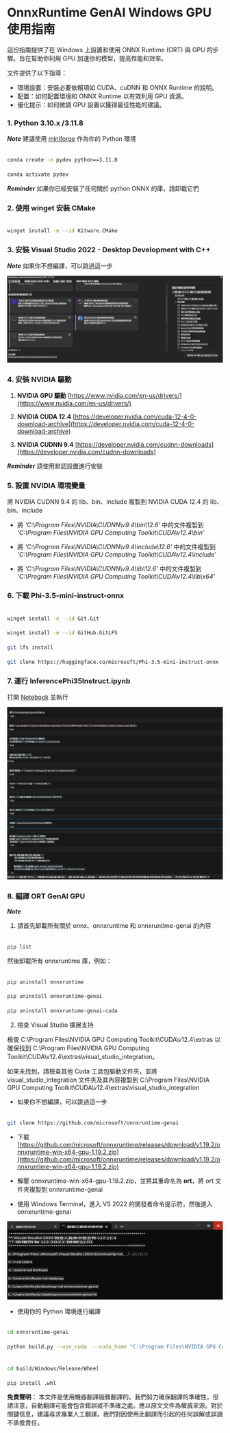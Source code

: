 # **OnnxRuntime GenAI Windows GPU 使用指南**

這份指南提供了在 Windows 上設置和使用 ONNX Runtime (ORT) 與 GPU 的步驟。旨在幫助你利用 GPU 加速你的模型，提高性能和效率。

文件提供了以下指導：

- 環境設置：安裝必要依賴項如 CUDA、cuDNN 和 ONNX Runtime 的說明。
- 配置：如何配置環境和 ONNX Runtime 以有效利用 GPU 資源。
- 優化提示：如何微調 GPU 設置以獲得最佳性能的建議。

### **1. Python 3.10.x /3.11.8**

   ***Note*** 建議使用 [miniforge](https://github.com/conda-forge/miniforge/releases/latest/download/Miniforge3-Windows-x86_64.exe) 作為你的 Python 環境

   ```bash

   conda create -n pydev python==3.11.8

   conda activate pydev

   ```

   ***Reminder*** 如果你已經安裝了任何關於 python ONNX 的庫，請卸載它們

### **2. 使用 winget 安裝 CMake**

   ```bash

   winget install -e --id Kitware.CMake

   ```

### **3. 安裝 Visual Studio 2022 - Desktop Development with C++**

   ***Note*** 如果你不想編譯，可以跳過這一步

![CPP](../../../../../translated_images/01.854106e1a59a99d94b3107272561ee2a29b6e88c88eee54f5208aa267e245673.tw.png)

### **4. 安裝 NVIDIA 驅動**

1. **NVIDIA GPU 驅動**  [https://www.nvidia.com/en-us/drivers/](https://www.nvidia.com/en-us/drivers/)

2. **NVIDIA CUDA 12.4** [https://developer.nvidia.com/cuda-12-4-0-download-archive](https://developer.nvidia.com/cuda-12-4-0-download-archive)

3. **NVIDIA CUDNN 9.4**  [https://developer.nvidia.com/cudnn-downloads](https://developer.nvidia.com/cudnn-downloads)

***Reminder*** 請使用默認設置進行安裝

### **5. 設置 NVIDIA 環境變量**

將 NVIDIA CUDNN 9.4 的 lib、bin、include 複製到 NVIDIA CUDA 12.4 的 lib、bin、include

- 將 *'C:\Program Files\NVIDIA\CUDNN\v9.4\bin\12.6'* 中的文件複製到 *'C:\Program Files\NVIDIA GPU Computing Toolkit\CUDA\v12.4\bin'*

- 將 *'C:\Program Files\NVIDIA\CUDNN\v9.4\include\12.6'* 中的文件複製到 *'C:\Program Files\NVIDIA GPU Computing Toolkit\CUDA\v12.4\include'*

- 將 *'C:\Program Files\NVIDIA\CUDNN\v9.4\lib\12.6'* 中的文件複製到 *'C:\Program Files\NVIDIA GPU Computing Toolkit\CUDA\v12.4\lib\x64'*

### **6. 下載 Phi-3.5-mini-instruct-onnx**

   ```bash

   winget install -e --id Git.Git

   winget install -e --id GitHub.GitLFS

   git lfs install

   git clone https://huggingface.co/microsoft/Phi-3.5-mini-instruct-onnx

   ```

### **7. 運行 InferencePhi35Instruct.ipynb**

   打開 [Notebook](../../../../../code/09.UpdateSamples/Aug/ortgpu-phi35-instruct.ipynb) 並執行

![RESULT](../../../../../translated_images/02.43aae251d78f36de205297b84791456ffeca7e25fa205efa5a7c1ae310dfa2f4.tw.png)

### **8. 編譯 ORT GenAI GPU**

   ***Note*** 
   
   1. 請首先卸載所有關於 onnx、onnxruntime 和 onnxruntime-genai 的內容

   
   ```bash

   pip list 
   
   ```

   然後卸載所有 onnxruntime 庫，例如：

   ```bash

   pip uninstall onnxruntime

   pip uninstall onnxruntime-genai

   pip uninstall onnxruntume-genai-cuda
   
   ```

   2. 檢查 Visual Studio 擴展支持 

   檢查 C:\Program Files\NVIDIA GPU Computing Toolkit\CUDA\v12.4\extras 以確保找到 C:\Program Files\NVIDIA GPU Computing Toolkit\CUDA\v12.4\extras\visual_studio_integration。 
   
   如果未找到，請檢查其他 Cuda 工具包驅動文件夾，並將 visual_studio_integration 文件夾及其內容複製到 C:\Program Files\NVIDIA GPU Computing Toolkit\CUDA\v12.4\extras\visual_studio_integration

   - 如果你不想編譯，可以跳過這一步

   ```bash

   git clone https://github.com/microsoft/onnxruntime-genai

   ```

   - 下載 [https://github.com/microsoft/onnxruntime/releases/download/v1.19.2/onnxruntime-win-x64-gpu-1.19.2.zip](https://github.com/microsoft/onnxruntime/releases/download/v1.19.2/onnxruntime-win-x64-gpu-1.19.2.zip)

   - 解壓 onnxruntime-win-x64-gpu-1.19.2.zip，並將其重命名為 **ort**，將 ort 文件夾複製到 onnxruntime-genai

   - 使用 Windows Terminal，進入 VS 2022 的開發者命令提示符，然後進入 onnxruntime-genai

![RESULT](../../../../../translated_images/03.aedc01607f76c31c2e1199c3014638c9f07dfc89218db0cecc793ba2e96cba75.tw.png)

   - 使用你的 Python 環境進行編譯

   ```bash

   cd onnxruntime-genai

   python build.py --use_cuda  --cuda_home "C:\Program Files\NVIDIA GPU Computing Toolkit\CUDA\v12.4" --config Release
 

   cd build/Windows/Release/Wheel

   pip install .whl

   ```

**免責聲明**：
本文件是使用機器翻譯服務翻譯的。我們努力確保翻譯的準確性，但請注意，自動翻譯可能會包含錯誤或不準確之處。應以原文文件為權威來源。對於關鍵信息，建議尋求專業人工翻譯。我們對因使用此翻譯而引起的任何誤解或誤讀不承擔責任。